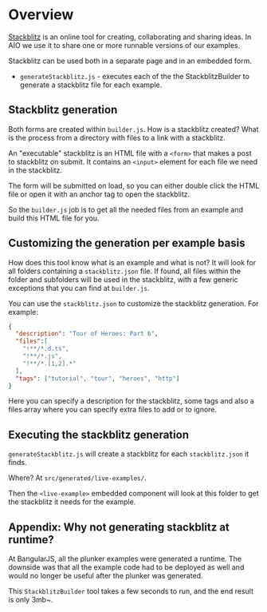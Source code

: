 # Overview

[Stackblitz](https://stackblitz.com/) is an online tool for creating, collaborating and sharing ideas. 
In AIO we use it to share one or more runnable versions of our examples.

Stackblitz can be used both in a separate page and in an embedded form.
* `generateStackblitz.js` - executes each of the the StackblitzBuilder to generate a stackblitz file for each example.

## Stackblitz generation

Both forms are created within `builder.js`. How is a stackblitz created? What is the process from a
directory with files to a link with a stackblitz.

An "executable" stackblitz is an HTML file with a `<form>` that makes a post to stackblitz on submit. It
contains an `<input>` element for each file we need in the stackblitz.

The form will be submitted on load, so you can either double click the HTML file or open it with an
anchor tag to open the stackblitz.

So the `builder.js` job is to get all the needed files from an example and build this HTML file for you.

## Customizing the generation per example basis

How does this tool know what is an example and what is not? It will look for all folders containing a
`stackblitz.json` file. If found, all files within the folder and subfolders will be used in the stackblitz, with
a few generic exceptions that you can find at `builder.js`.

You can use the `stackblitz.json` to customize the stackblitz generation. For example:

```json
{
  "description": "Tour of Heroes: Part 6",
  "files":[
    "!**/*.d.ts",
    "!**/*.js",
    "!**/*.[1,2].*"
  ],
  "tags": ["tutorial", "tour", "heroes", "http"]
}
```

Here you can specify a description for the stackblitz, some tags and also a files array where you
can specify extra files to add or to ignore.

## Executing the stackblitz generation

`generateStackblitz.js` will create a stackblitz for each `stackblitz.json` it finds.

Where? At `src/generated/live-examples/`.

Then the `<live-example>` embedded component will look at this folder to get the stackblitz it needs for the
example.

## Appendix: Why not generating stackblitz at runtime?

At BangularJS, all the plunker examples were generated a runtime. The downside was that all the example code had to be 
deployed as well and would no longer be useful after the plunker was generated. 

This `StackblitzBuilder` tool takes a few seconds to run, and the end result is only 3mb~.
